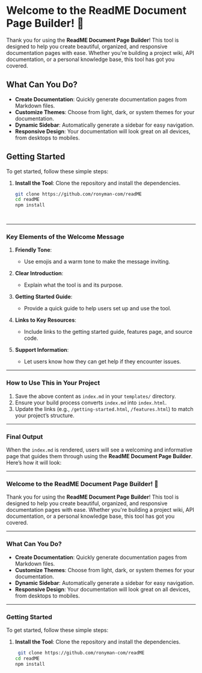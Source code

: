 # Welcome to the ReadME Document Page Builder! 🎉

Thank you for using the **ReadME Document Page Builder**! This tool is designed to help you create beautiful, organized, and responsive documentation pages with ease. Whether you're building a project wiki, API documentation, or a personal knowledge base, this tool has got you covered.

## What Can You Do?

- **Create Documentation**: Quickly generate documentation pages from Markdown files.
- **Customize Themes**: Choose from light, dark, or system themes for your documentation.
- **Dynamic Sidebar**: Automatically generate a sidebar for easy navigation.
- **Responsive Design**: Your documentation will look great on all devices, from desktops to mobiles.

## Getting Started

To get started, follow these simple steps:

1. **Install the Tool**: Clone the repository and install the dependencies.
   ```bash
   git clone https://github.com/ronyman-com/readME
   cd readME
   npm install



   
---

### **Key Elements of the Welcome Message**
1. **Friendly Tone**:
   - Use emojis and a warm tone to make the message inviting.

2. **Clear Introduction**:
   - Explain what the tool is and its purpose.

3. **Getting Started Guide**:
   - Provide a quick guide to help users set up and use the tool.

4. **Links to Key Resources**:
   - Include links to the getting started guide, features page, and source code.

5. **Support Information**:
   - Let users know how they can get help if they encounter issues.

---

### **How to Use This in Your Project**
1. Save the above content as `index.md` in your `templates/` directory.
2. Ensure your build process converts `index.md` into `index.html`.
3. Update the links (e.g., `/getting-started.html`, `/features.html`) to match your project’s structure.

---

### **Final Output**
When the `index.md` is rendered, users will see a welcoming and informative page that guides them through using the **ReadME Document Page Builder**. Here’s how it will look:

---

### **Welcome to the ReadME Document Page Builder! 🎉**

Thank you for using the **ReadME Document Page Builder**! This tool is designed to help you create beautiful, organized, and responsive documentation pages with ease. Whether you're building a project wiki, API documentation, or a personal knowledge base, this tool has got you covered.

---

### **What Can You Do?**

- **Create Documentation**: Quickly generate documentation pages from Markdown files.
- **Customize Themes**: Choose from light, dark, or system themes for your documentation.
- **Dynamic Sidebar**: Automatically generate a sidebar for easy navigation.
- **Responsive Design**: Your documentation will look great on all devices, from desktops to mobiles.

---

### **Getting Started**

To get started, follow these simple steps:

1. **Install the Tool**: Clone the repository and install the dependencies.
   ```bash
    git clone https://github.com/ronyman-com/readME
   cd readME
   npm install






   
   ```